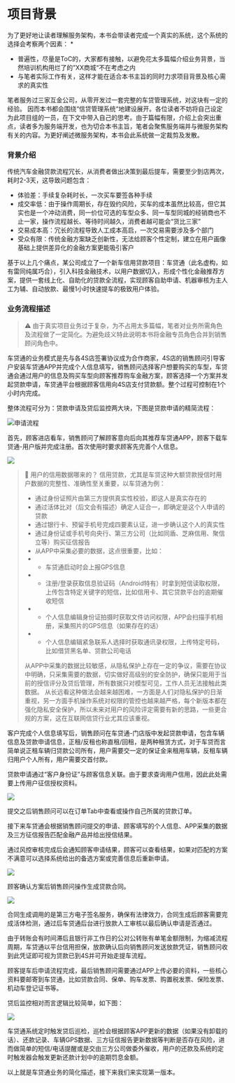 # 项目背景

为了更好地让读者理解服务架构，本书会带读者完成一个真实的系统，这个系统的选择会考察两个因素： \* 

* 普遍性，尽量是ToC的，大家都有接触，以避免花太多篇幅介绍业务背景，当然培训机构用烂了的”XX商城“不在考虑之内
* 与笔者实际工作有关，这样才能在适合本书主旨的同时力求项目背景及核心需求的真实性

笔者服务过三家互金公司，从零开发过一套完整的车贷管理系统，对这块有一定的经验。 因而本书都会围绕“信贷管理系统“地建设展开。各位读者不妨将自己设定为此项目组的一员，在下文中带入自己的思考。由于篇幅有限，介绍上会突出重点，读者多为服务端开发，也为切合本书主旨，笔者会聚焦服务端并与微服务架构有关的内容。为更好阐述微服务架构，本书会此系统做一定裁剪及发散。

### 背景介绍

传统汽车金融贷款流程冗长，从消费者做出决策到最后提车，需要至少到店两次，耗时2-3天，这导致问题包含：

* 体验差：手续复杂耗时长，一次买车要签各种手续
* 成交率低：由于操作周期长，存在毁约风险，买车的成本虽然比较高，但它其实也是一个冲动消费，同一价位可选的车型众多、同一车型同城的经销商也不止一家，操作流程越长、等待时间越久，消费者越可能会“货比三家”
* 交易成本高：冗长的流程导致人工成本高启，一次交易需要涉及多个部门
* 受众有限：传统金融方案缺乏创新性，无法给顾客个性定制，建立在用户画像基础上提供差异化的金融方案更能吸引客户

基于以上几个痛点，某公司成立了一个新车信用贷款项目：车贷通（此名虚构，如有雷同纯属巧合），引入科技金融技术，以用户数据切入，形成个性化金融推荐方案，提供一套线上化、自助化的贷款全流程，实现顾客自助申请、机器审核为主人工为辅、自动放款、最慢1小时快速提车的极致用户体验。

### 业务流程描述

> ⚠ 由于真实项目业务过于复杂，为不占用太多篇幅，笔者对业务所需角色及流程做了一定简化。为避免歧义特此说明本书将金融专员角色合并到销售顾问角色中。

车贷通的业务模式是先与各4S店签署协议成为合作商家，4S店的销售顾问引导客户安装车贷通APP并完成个人信息填写，销售顾问选择客户想要购买的车型，车贷通会通过用户的信息及购买车型向顾客推荐购车金融方案，顾客选择一个方案并发起贷款申请，车贷通平台根据顾客信用向4S店支付贷款额。整个过程可控制在1个小时内完成。

整体流程可分为：贷款申请及贷后监控两大块，下图是贷款申请的精简流程：

![申请流程](https://raw.githubusercontent.com/gudaoxuri/Microservices-Architecture/master/resources/images/project-apply-flow.png?sanitize=true)

首先，顾客进店看车，销售顾问了解顾客意向后向其推荐车贷通APP，顾客下载车贷通-用户版并完成注册。首次使用时要求顾客先完善个人信息。

![](https://raw.githubusercontent.com/gudaoxuri/Microservices-Architecture/master/resources/images/project-sketch1.png?sanitize=true)

>📖 用户的信用数据哪来的？
>  信用贷款，尤其是车贷这种大额贷款授信时用户数据的完整性、准确性至关重要，以车贷通为例：
>
>  * 通过身份证照片由第三方提供真实性校验，即这人是真实存在的
>  * 通过活体比对（后文会有描述）确定人证合一，即确定是这个人申请的贷款
>  * 通过银行卡、预留手机号完成四要素认证，进一步确认这个人的真实性
>  * 通过身份证或手机号向央行、第三方公司（比如同盾、芝麻信用、聚信立等）购买征信报告
>  * 从APP中采集必要的数据，这点很重要，比如：
>  * * 车贷通启动时会上报GPS信息
>  * * 注册/登录获取信息验证码（Android特有）时拿到短信读取权限，上传包含特定关键字的短信，比如信用卡、其它贷款平台的逾期催收短信
>  * * 个人信息编辑身份证拍摄时获取文件访问权限，APP会扫描手机相册，采集照片的GPS信息（如果存在的话）
>  * * 个人信息编辑紧急联系人选择时获取通讯录权限，上传特定号码，比如借贷黑名单、贷款公司电话
>
>  从APP中采集的数据比较敏感，从隐私保护上存在一定的争议，需要在协议中明确，只采集需要的数据，切实做好高级别的安全防护，确保只能用于当前的授信评分及贷后管理，所有数据只对模型可见，工作人员无法接触此类数据。
>  从长远看这种做法会越来越困难，一方面是人们对隐私保护的日渐重视，另一方面手机操作系统对权限的管控也越来越严格，每个新版本都在强化隐私安全保护，所以未来对用户的风险评定需要有新的思路，一些更合规的方案，这在互联网信贷行业尤其应该重视。

客户完成个人信息填写后，销售顾问在车贷通-门店版中发起贷款申请，包含车辆信息及贷款申请信息，正租/反租也称直租/回租，是两种租赁方式，对于车贷而言简单说正租车辆归贷款公司所有，用户需要交一定的保证金来租用车辆，反租车辆归用户个人所有，用户需要交首付款。

贷款申请通过“客户身份证”与顾客信息关联。由于要求查询用户信用，因此此处需要上传用户征信授权资料。

![](https://raw.githubusercontent.com/gudaoxuri/Microservices-Architecture/master/resources/images/project-sketch2.png?sanitize=true)

提交之后销售顾问可以在订单Tab中查看或操作自己所属的贷款订单。

接下来车贷通会根据销售顾问提交的申请、顾客填写的个人信息、APP采集的数据及三方征信报告匹配金融产品并给出授信结果。

通过风控审核完成后会通知顾客申请结果，顾客可以查看结果，如果对匹配的方案不满意可以选择系统给出的备选方案或完善信息后重新申请。

![](https://raw.githubusercontent.com/gudaoxuri/Microservices-Architecture/master/resources/images/project-sketch3.png?sanitize=true)

顾客确认方案后销售顾问操作生成贷款合同。

![](https://raw.githubusercontent.com/gudaoxuri/Microservices-Architecture/master/resources/images/project-sketch4.png?sanitize=true)

合同生成调用的是第三方电子签名服务，确保有法律效力，合同生成后顾客需要完成活体检测，通过后车贷通后台进行放款人工审核以最后确认申请是否通过。

由于转账会有时间滞后且银行非工作日的公对公转账有单笔金额限制，为缩减流程周期，车贷通以平台信用担保，放款确认后向销售顾问发送放款凭证，销售顾问收到此凭证即可视为贷款已到4S并可开始走提车流程。

顾客提车后申请流程完成，最后销售顾问需要通过APP上传必要的资料，一些核心资料要邮寄到车贷通，比如贷款合同、保单、购车发票、购置税发票、保险发票、机动车登记证书等。

贷后监控相对而言逻辑比较简单，如下图：

![](https://raw.githubusercontent.com/gudaoxuri/Microservices-Architecture/master/resources/images/project-post-loan-flow.png?sanitize=true)

车贷通系统定时触发贷后巡检，巡检会根据顾客APP更新的数据（如果没有卸载的话）、还款记录、车辆GPS数据、三方征信报告更新数据等判断是否存在风险，进而做简单的短信/电话提醒或是交由三方公司做委外催收，用户的还款及系统的定时触发器会触发更新还款计划中的逾期罚息金额。

以上就是车贷通业务的简化描述，接下来我们来实现第一版本。















